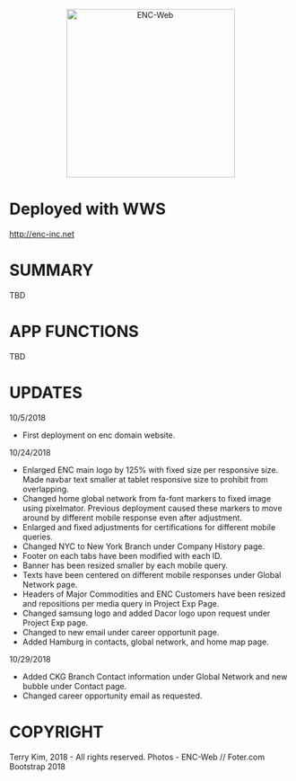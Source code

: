<p align="center">
<img align="center" src="assets/images/mainlogo.png" width="300px" alt="ENC-Web"/>
</p>

# Deployed with WWS

http://enc-inc.net


# SUMMARY

TBD

# APP FUNCTIONS

TBD

# UPDATES
10/5/2018
- First deployment on enc domain website.

10/24/2018
- Enlarged ENC main logo by 125% with fixed size per responsive size. Made navbar text smaller at tablet responsive size to prohibit from overlapping.
- Changed home global network from fa-font markers to fixed image using pixelmator. Previous deployment caused these markers to move around by different mobile response even after adjustment.
- Enlarged and fixed adjustments for certifications for different mobile queries. 
- Changed NYC to New York Branch under Company History page.
- Footer on each tabs have been modified with each ID.
- Banner has been resized smaller by each mobile query.
- Texts have been centered on different mobile responses under Global Network page.
- Headers of Major Commodities and ENC Customers have been resized and repositions per media query in Project Exp Page.
- Changed samsung logo and added Dacor logo upon request under Project Exp page.
- Changed to new email under career opportunit page. 
- Added Hamburg in contacts, global network, and home map page.

10/29/2018
- Added CKG Branch Contact information under Global Network and new bubble under Contact page. 
- Changed career opportunity email as requested. 


# COPYRIGHT

Terry Kim, 2018 - All rights reserved. 
Photos - ENC-Web // Foter.com
Bootstrap 2018

